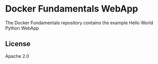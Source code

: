 Docker Fundamentals WebApp
==========================

The Docker Fundamentals repository contains the example Hello World Python WebApp

## License

Apache 2.0
